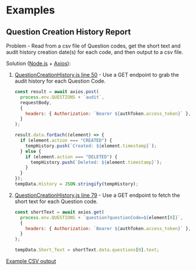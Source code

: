 # Examples

## Question Creation History Report

Problem - Read from a csv file of Question codes, get the short text and audit history creation date(s) for each code, and then output to a csv file.

Solution ([Node.js](https://nodejs.org/en) + [Axios](https://axios-http.com/)):

1. [QuestionCreationHistory.js line 50](https://github.com/mshuber1981/work-life/blob/main/present/QuestionCreationHistory.js#L50) - Use a GET endpoint to grab the audit history for each Question Code.

   ```javascript linenums="1"
   const result = await axios.post(
     process.env.QUESTIONS + `audit`,
     requestBody,
     {
       headers: { Authorization: `Bearer ${authToken.access_token}` },
     }
   );

   result.data.forEach((element) => {
     if (element.action === "CREATED") {
       tempHistory.push(`Created: ${element.timestamp}`);
     } else {
       if (element.action === "DELETED") {
         tempHistory.push(`Deleted: ${element.timestamp}`);
       }
     }
   });
   tempData.History = JSON.stringify(tempHistory);
   ```

2. [QuestionCreationHistory.js line 79](https://github.com/mshuber1981/work-life/blob/main/present/QuestionCreationHistory.js#L79) - Use a GET endpoint to fetch the short text for each Question code.

   ```javascript linenums="1"
   const shortText = await axios.get(
     process.env.QUESTIONS + `question?questionCode=${element[0]}`,
     {
       headers: { Authorization: `Bearer ${authToken.access_token}` },
     }
   );

   tempData.Short_Text = shortText.data.questions[0].text;
   ```

[Example CSV output](https://github.com/mshuber1981/work-life/blob/main/present/Question_Creation_History.csv)

<!-- ## Name

Problem - ?

Solution ([Node.js](https://nodejs.org/en) + [Axios](https://axios-http.com/)):

1. [Some file some line](github) - Use some endpoint to do something

### Example usage

#### [Some file](github)

```javascript linenums="1"

```

#### Results

```json linenums="1"

```

[Example output files](github link) -->

<!-- ## Name

Problem - ?

Solution ([Node.js](https://nodejs.org/en) + [Axios](https://axios-http.com/)):

1. [Some file some line](github) - Use some endpoint to do something

### Example usage

#### [Some file](github)

```javascript linenums="1"

```

#### Results

```json linenums="1"

```

[Example output files](github link) -->

